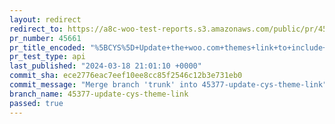 ```yaml
---
layout: redirect
redirect_to: https://a8c-woo-test-reports.s3.amazonaws.com/public/pr/45661/api/index.html
pr_number: 45661
pr_title_encoded: "%5BCYS%5D+Update+the+woo.com+themes+link+to+include+the+back+url"
pr_test_type: api
last_published: "2024-03-18 21:01:10 +0000"
commit_sha: ece2776eac7eef10ee8cc85f2546c12b3e731eb0
commit_message: "Merge branch 'trunk' into 45377-update-cys-theme-link"
branch_name: 45377-update-cys-theme-link
passed: true
---
```


